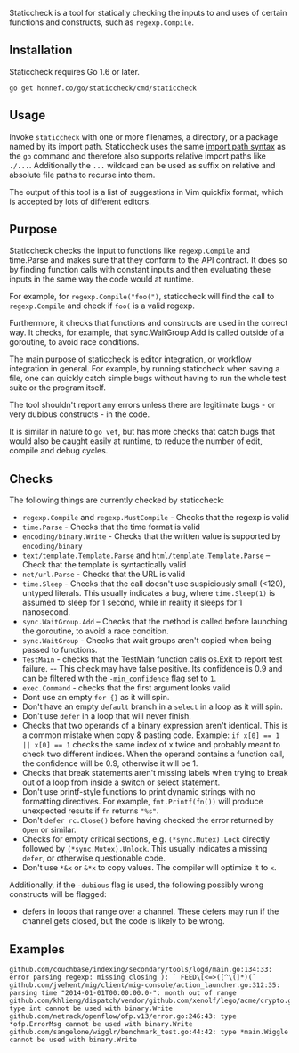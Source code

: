 Staticcheck is a tool for statically checking the inputs to and uses
of certain functions and constructs, such as `regexp.Compile`.


## Installation

Staticcheck requires Go 1.6 or later.

    go get honnef.co/go/staticcheck/cmd/staticcheck

## Usage

Invoke `staticcheck` with one or more filenames, a directory, or a package named
by its import path. Staticcheck uses the same
[import path syntax](https://golang.org/cmd/go/#hdr-Import_path_syntax) as
the `go` command and therefore
also supports relative import paths like `./...`. Additionally the `...`
wildcard can be used as suffix on relative and absolute file paths to recurse
into them.

The output of this tool is a list of suggestions in Vim quickfix format,
which is accepted by lots of different editors.

## Purpose

Staticcheck checks the input to functions like `regexp.Compile` and
time.Parse and makes sure that they conform to the API contract. It
does so by finding function calls with constant inputs and then
evaluating these inputs in the same way the code would at runtime.

For example, for `regexp.Compile("foo(")`, staticcheck will find the
call to `regexp.Compile` and check if `foo(` is a valid regexp.

Furthermore, it checks that functions and constructs are used in the
correct way. It checks, for example, that sync.WaitGroup.Add is called
outside of a goroutine, to avoid race conditions.

The main purpose of staticcheck is editor integration, or workflow
integration in general. For example, by running staticcheck when
saving a file, one can quickly catch simple bugs without having to run
the whole test suite or the program itself.

The tool shouldn't report any errors unless there are legitimate
bugs - or very dubious constructs - in the code.

It is similar in nature to `go vet`, but has more checks that catch
bugs that would also be caught easily at runtime, to reduce the number
of edit, compile and debug cycles.

## Checks

The following things are currently checked by staticcheck:

- `regexp.Compile` and `regexp.MustCompile` - Checks that the regexp
  is valid
- `time.Parse` - Checks that the time format is valid
- `encoding/binary.Write` - Checks that the written value is supported
  by `encoding/binary`
- `text/template.Template.Parse` and `html/template.Template.Parse` –
  Check that the template is syntactically valid
- `net/url.Parse` - Checks that the URL is valid
- `time.Sleep` - Checks that the call doesn't use suspiciously small
  (<120), untyped literals. This usually indicates a bug, where
  `time.Sleep(1)` is assumed to sleep for 1 second, while in reality
  it sleeps for 1 nanosecond.
- `sync.WaitGroup.Add` – Checks that the method is called before
  launching the goroutine, to avoid a race condition.
- `sync.WaitGroup` - Checks that wait groups aren't copied when being
  passed to functions.
- `TestMain` - checks that the TestMain function calls os.Exit to
  report test failure. -- This check may have false positive. Its
  confidence is 0.9 and can be filtered with the `-min_confidence`
  flag set to `1`.
- `exec.Command` - checks that the first argument looks valid
- Dont use an empty `for {}` as it will spin.
- Don't have an empty `default` branch in a `select` in a loop as it
  will spin.
- Don't use `defer` in a loop that will never finish.
- Checks that two operands of a binary expression aren't identical.
  This is a common mistake when copy & pasting code. Example: `if x[0]
  == 1 || x[0] == 1` checks the same index of x twice and probably
  meant to check two different indices. When the operand contains a
  function call, the confidence will be 0.9, otherwise it will be 1.
- Checks that break statements aren't missing labels when trying to
  break out of a loop from inside a switch or select statement.
- Don't use printf-style functions to print dynamic strings with no
  formatting directives. For example, `fmt.Printf(fn())` will produce
  unexpected results if `fn` returns `"%s"`.
- Don't `defer rc.Close()` before having checked the error returned by
  `Open` or similar.
- Checks for empty critical sections, e.g. `(*sync.Mutex).Lock`
  directly followed by `(*sync.Mutex).Unlock`. This usually indicates
  a missing `defer`, or otherwise questionable code.
- Don't use `*&x` or `&*x` to copy values. The compiler will optimize
  it to `x`.

Additionally, if the `-dubious` flag is used, the following possibly
wrong constructs will be flagged:

- defers in loops that range over a channel. These defers may run if
  the channel gets closed, but the code is likely to be wrong.

## Examples

```
github.com/couchbase/indexing/secondary/tools/logd/main.go:134:33: error parsing regexp: missing closing ): ` FEED\[<=>([^\(]*)(`
github.com/jvehent/mig/client/mig-console/action_launcher.go:312:35: parsing time "2014-01-01T00:00:00.0-": month out of range
github.com/khlieng/dispatch/vendor/github.com/xenolf/lego/acme/crypto.go:165:42: type int cannot be used with binary.Write
github.com/netrack/openflow/ofp.v13/error.go:246:43: type *ofp.ErrorMsg cannot be used with binary.Write
github.com/sangelone/wigglr/benchmark_test.go:44:42: type *main.Wiggle cannot be used with binary.Write
```
